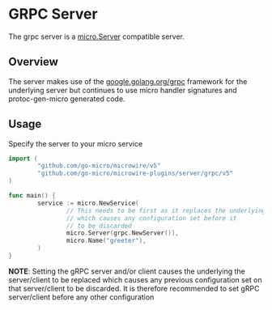 # GRPC Server

The grpc server is a [micro.Server](https://pkg.go.dev/github.com/asim/go-micro/server#Server) compatible server.

## Overview

The server makes use of the [google.golang.org/grpc](google.golang.org/grpc) framework for the underlying server 
but continues to use micro handler signatures and protoc-gen-micro generated code.

## Usage

Specify the server to your micro service

```go
import (
        "github.com/go-micro/microwire/v5"
        "github.com/go-micro/microwire-plugins/server/grpc/v5"
)

func main() {
        service := micro.NewService(
                // This needs to be first as it replaces the underlying server
                // which causes any configuration set before it
                // to be discarded
                micro.Server(grpc.NewServer()),
                micro.Name("greeter"),
        )
}
```
**NOTE**: Setting the gRPC server and/or client causes the underlying the server/client to be replaced which causes any previous configuration set on that server/client to be discarded. It is therefore recommended to set gRPC server/client before any other configuration